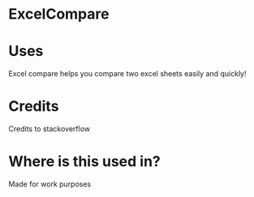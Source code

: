 # ExcelCompare
# Uses
Excel compare helps you compare two excel sheets easily and quickly!
# Credits
Credits to stackoverflow
# Where is this used in?
Made for work purposes
